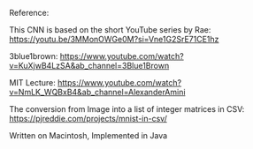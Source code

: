 
Reference:

This CNN is based on the short YouTube series by Rae:
https://youtu.be/3MMonOWGe0M?si=Vne1G2SrE71CE1hz

3blue1brown:
https://www.youtube.com/watch?v=KuXjwB4LzSA&ab_channel=3Blue1Brown

MIT Lecture:
https://www.youtube.com/watch?v=NmLK_WQBxB4&ab_channel=AlexanderAmini

The conversion from Image into a list of integer matrices in CSV:
https://pjreddie.com/projects/mnist-in-csv/


Written on Macintosh, Implemented in Java
